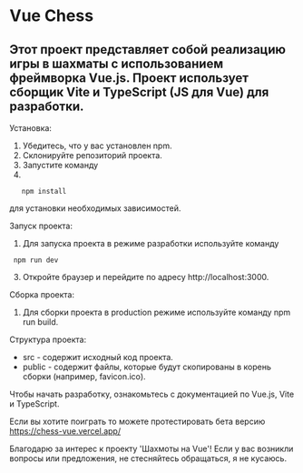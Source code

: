 #  Vue Chess
## Этот проект представляет собой реализацию игры в шахматы с использованием фреймворка Vue.js. Проект использует сборщик Vite и TypeScript (JS для Vue) для разработки.

Установка:
1. Убедитесь, что у вас установлен npm.
2. Склонируйте репозиторий проекта.
3. Запустите команду
4.
```
   npm install
```
для установки необходимых зависимостей.

Запуск проекта:
1. Для запуска проекта в режиме разработки используйте команду
```
 npm run dev
```
3. Откройте браузер и перейдите по адресу http://localhost:3000.

Сборка проекта:
1. Для сборки проекта в production режиме используйте команду npm run build.

Структура проекта:
- src - содержит исходный код проекта.
- public - содержит файлы, которые будут скопированы в корень сборки (например, favicon.ico).

Чтобы начать разработку, ознакомьтесь с документацией по Vue.js, Vite и TypeScript.

Если вы хотите поиграть то можете протестировать бета версию https://chess-vue.vercel.app/

Благодарю за интерес к проекту 'Шахмоты на Vue'! Если у вас возникли вопросы или предложения, не стесняйтесь обращаться, я не кусаюсь.
